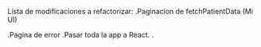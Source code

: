 Lista de modificaciones a refactorizar: 
.Paginacion de fetchPatientData (Mi UI)

.Pagina de error
.Pasar toda la app a React.
.
